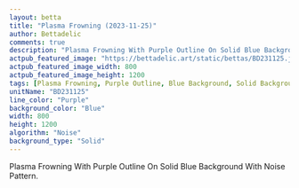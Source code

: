 ```yaml
---
layout: betta
title: "Plasma Frowning (2023-11-25)"
author: Bettadelic
comments: true
description: "Plasma Frowning With Purple Outline On Solid Blue Background With Noise Pattern."
actpub_featured_image: "https://bettadelic.art/static/bettas/BD231125.jpg"
actpub_featured_image_width: 800
actpub_featured_image_height: 1200
tags: [Plasma Frowning, Purple Outline, Blue Background, Solid Background Pattern, Noise Pattern, November 2023]
unitName: "BD231125"
line_color: "Purple"
background_color: "Blue"
width: 800
height: 1200
algorithm: "Noise"
background_type: "Solid"
---
```


Plasma Frowning With Purple Outline On Solid Blue Background With Noise Pattern.
